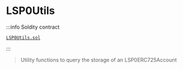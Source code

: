 # LSP0Utils

:::info Soldity contract

[`LSP0Utils.sol`](https://github.com/lukso-network/lsp-smart-contracts/blob/develop/contracts/LSP0ERC725Account/LSP0Utils.sol)

:::

> Utility functions to query the storage of an LSP0ERC725Account
